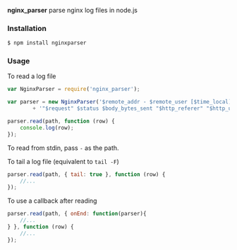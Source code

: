 **nginx_parser** parse nginx log files in node.js

### Installation

```bash
$ npm install nginxparser
```

### Usage

To read a log file

```javascript
var NginxParser = require('nginx_parser');

var parser = new NginxParser('$remote_addr - $remote_user [$time_local] '
		+ '"$request" $status $body_bytes_sent "$http_referer" "$http_user_agent"');

parser.read(path, function (row) {
    console.log(row);
});
```

To read from stdin, pass `-` as the path.

To tail a log file (equivalent to `tail -F`)

```javascript
parser.read(path, { tail: true }, function (row) {
    //...
});
```


To use a callback after reading

```javascript
parser.read(path, { onEnd: function(parser){
    //...
} }, function (row) {
    //...
});
```
